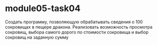 # module05-task04
Создать программу, позволяющую обрабатывать сведения о 100 сокровищах в пещере дракона.   Реализовать возможность просмотра сокровищ, выбора самого дорого по стоимости сокровища и выбор сокровищ на заданную сумму
